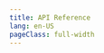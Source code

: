```yaml
---
title: API Reference
lang: en-US
pageClass: full-width
---
```


<ClientOnly><ApiDocWrapper src="api/warehouse/warehouse.yml"></ApiDocWrapper></ClientOnly>
        
